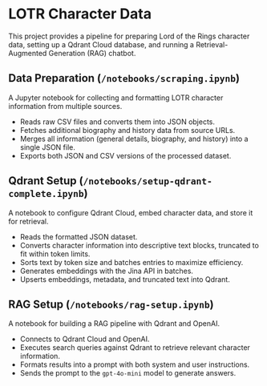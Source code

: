 # LOTR Character Data

This project provides a pipeline for preparing Lord of the Rings character data, setting up a Qdrant Cloud database, and running a Retrieval-Augmented Generation (RAG) chatbot.

## Data Preparation (`/notebooks/scraping.ipynb`)

A Jupyter notebook for collecting and formatting LOTR character information from multiple sources.

- Reads raw CSV files and converts them into JSON objects.
- Fetches additional biography and history data from source URLs.
- Merges all information (general details, biography, and history) into a single JSON file.
- Exports both JSON and CSV versions of the processed dataset.

## Qdrant Setup (`/notebooks/setup-qdrant-complete.ipynb`)

A notebook to configure Qdrant Cloud, embed character data, and store it for retrieval.

- Reads the formatted JSON dataset.
- Converts character information into descriptive text blocks, truncated to fit within token limits.
- Sorts text by token size and batches entries to maximize efficiency.
- Generates embeddings with the Jina API in batches.
- Upserts embeddings, metadata, and truncated text into Qdrant.

## RAG Setup (`/notebooks/rag-setup.ipynb`)

A notebook for building a RAG pipeline with Qdrant and OpenAI.

- Connects to Qdrant Cloud and OpenAI.
- Executes search queries against Qdrant to retrieve relevant character information.
- Formats results into a prompt with both system and user instructions.
- Sends the prompt to the `gpt-4o-mini` model to generate answers.
